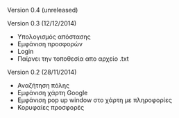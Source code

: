 Version 0.4 (unreleased)


Version 0.3 (12/12/2014)
  - Υπολογισμός απόστασης
  - Εμφάνιση προσφορών
  - Login
  - Παίρνει την τοποθεσία απο αρχείο .txt

Version 0.2 (28/11/2014)
 - Αναζήτηση πόλης
 - Εμφάνιση χάρτη Google
 - Εμφάνιση pop up window στο χάρτη με πληροφορίες
 - Κορυφαίες προσφορές 
